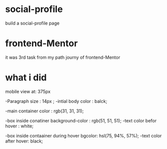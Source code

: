 # social-profile

build a social-profile page

# frontend-Mentor

it was 3rd task from my path journy of frontend-Mentor

# what i did

mobile view at: 375px

-Paragraph size : 14px ;
-intial body color : balck;

-main container color : rgb(31, 31, 31);

-box inside conatiner background-color : rgb(51, 51, 51);
-text color befor hover : white;

-box inside contaainer during hover bgcolor: hsl(75, 94%, 57%);
-text color after hover: black;
